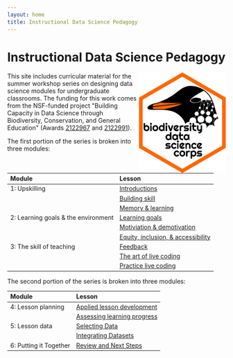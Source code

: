 ```yaml
---
layout: home
title: Instructional Data Science Pedagogy
---
```


# Instructional Data Science Pedagogy

<img align="right" width="200" src="assets/img/bdsc-logo-hex.png" alt="Hexagon with penguin logo for Biodiversity Data Science Corps"/>

This site includes curricular material for the summer workshop series on
designing data science modules for undergraduate classrooms. The funding for
this work comes from the NSF-funded project "Building Capacity in Data
Science through Biodiversity, Conservation, and General Education" (Awards
[2122967](https://www.nsf.gov/awardsearch/showAward?AWD_ID=2122967)
and [2122991](https://www.nsf.gov/awardsearch/showAward?AWD_ID=2122991)).

The first portion of the series is broken into three modules:

| Module | Lesson |
|:-------|:-------|
| 1: Upskilling | [Introductions](1-1-introductions.md) |
| | [Building skill](1-2-building-skill.md) |
| | [Memory & learning](1-3-memory-load.md) |
| 2: Learning goals & the environment | [Learning goals](2-1-learning-goals.md) |
| | [Motiviation & demotivation](2-2-motivation.md) |
| | [Equity, inclusion, & accessibility](2-3-eia.md) |
| 3: The skill of teaching | [Feedback](3-1-feedback.md) |
| | [The art of live coding](3-2-live-coding.md) |
| | [Practice live coding](3-3-practice.md) |

The second portion of the series is broken into three modules:

| Module | Lesson |
|:-------|:-------|
| 4: Lesson planning | [Applied lesson development](4-1-applied-backwards-design.md) |
| | [Assessing learning progress](4-2-assessing-progress.md) |
| 5: Lesson data | [Selecting Data](5-1-selecting-data.md) |
| | [Integrating Datasets](5-2-integrating-data.md) |
| 6: Putting it Together | [Review and Next Steps](6-1-review-next-steps) |
